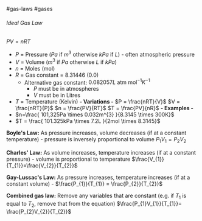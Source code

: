 #gas-laws #gases
###### Ideal Gas Law
$PV=nRT$
- $P$ = Pressure ($Pa$ if $m^{3}$ otherwise $kPa$ if $L$) - often atmospheric pressure
- $V$ = Volume ($m^{3}$ if $Pa$ otherwise $L$ if $kPa$)
- $n$ = Moles (mol)
- $R$ = Gas constant = $8.31446$ (0.0)
	- Alternative gas constant: $0.082057L \text{ atm mol}^{-1}K^{-1}$
		- $P$ must be in atmospheres
		- $V$ must be in Litres
- $T$ = Temperature (Kelvin)
**- Variations -**
$P = \frac{nRT}{V}$
$V = \frac{nRT}{P}$
$n = \frac{PV}{RT}$
$T = \frac{PV}{nR}$
**- Examples -** 
- $n=\frac{ 101,325Pa \times 0.032m^{3} }{8.3145 \times 300K}$
- $T = \frac{ 101.325kPa \times 7.2L }{2mol \times 8.3145}$


**Boyle's Law:** As pressure increases, volume decreases (if at a constant temperature) - pressure is inversely proportional to volume
$P_{1}V_{1}=P_{2}V_{2}$

**Charles' Law:** As volume increases, temperature increases (if at a constant pressure) - volume is proportional to temperature
$\frac{V_{1}}{T_{1}}=\frac{V_{2}}{T_{2}}$

**Gay-Lussac's Law:** As pressure increases, temperature increases (if at a constant volume) - 
$\frac{P_{1}}{T_{1}} = \frac{P_{2}}{T_{2}}$

**Combined gas law:** Remove any variables that are constant (e.g. if $T_{1}$ is equal to $T_{2}$, remove that from the equation)
$\frac{P_{1}V_{1}}{T_{1}}= \frac{P_{2}V_{2}}{T_{2}}$

